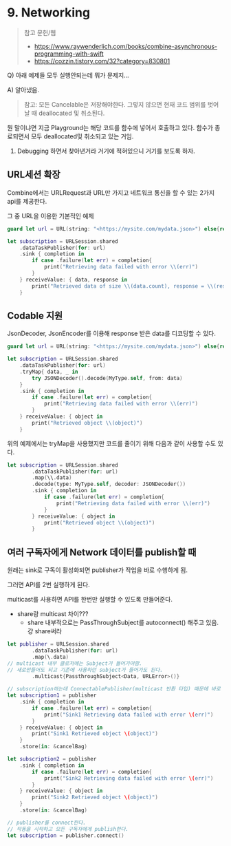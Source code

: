 # 9. Networking

> 참고 문헌/웹
>
> * https://www.raywenderlich.com/books/combine-asynchronous-programming-with-swift
> * https://cozzin.tistory.com/32?category=830801

Q) 아래 예제들 모두 실행안되는데 뭐가 문제지...

A) 알아냈음.

> 참고: 모든 Cancelable은 저장해야한다. 그렇지 않으면 현재 코드 범위를 벗어날 때 deallocated  및 취소된다.

뭔 말이냐면 지금 Playground는 해당 코드를 함수에 넣어서 호출하고 있다. 함수가 종료되면서 모두 deallocated및 취소되고 있는 거임.

1. Debugging 하면서 찾아낸거라 거기에 적혀있으니 거기를 보도록 하자.

## URL세션 확장

Combine에서는 URLRequest과 URL만 가지고 네트워크 통신을 할 수 있는 2가지 api를 제공한다.

그 중 URL을 이용한 기본적인 예제

```swift
guard let url = URL(string: "<https://mysite.com/mydata.json>") else{return}

let subscription = URLSession.shared
    .dataTaskPublisher(for: url)
    .sink { completion in
        if case .failure(let err) = completion{
            print("Retrieving data failed with error \\(err)")
        }
    } receiveValue: { data, response in
        print("Retrieved data of size \\(data.count), response = \\(response)")
    }
```

## Codable 지원

JsonDecoder, JsonEncoder를 이용해 response  받은 data를 디코딩할 수 있다.

```swift
guard let url = URL(string: "<https://mysite.com/mydata.json>") else{return}

let subscription = URLSession.shared
    .dataTaskPublisher(for: url)
    .tryMap{ data, _ in
        try JSONDecoder().decode(MyType.self, from: data)
    }
    .sink { completion in
        if case .failure(let err) = completion{
            print("Retrieving data failed with error \\(err)")
        }
    } receiveValue: { object in
        print("Retrieved object \\(object)")
    }
```

위의 예제에서는 tryMap을 사용했지만 코드를 줄이기 위해 다음과 같이 사용할 수도 있다.

```swift
let subscription = URLSession.shared
        .dataTaskPublisher(for: url)
        .map(\\.data)
        .decode(type: MyType.self, decoder: JSONDecoder())
        .sink { completion in
            if case .failure(let err) = completion{
                print("Retrieving data failed with error \\(err)")
            }
        } receiveValue: { object in
            print("Retrieved object \\(object)")
        }
```

## 여러 구독자에게 Network 데이터를 publish할 때

원래는 sink로 구독이 활성화되면 publisher가 작업을 바로 수행하게 됨.

그러면 API를 2번 실행하게 된다.

multicast를 사용하면 API를 한번만 실행할 수 있도록 만들어준다.

* share랑 multicast 차이???
  * share 내부적으로는 PassThroughSubject를 autoconnect() 해주고 있음. 걍 share써라

```swift
let publisher = URLSession.shared
        .dataTaskPublisher(for: url)
        .map(\.data)
// multicast 내부 클로저에는 Subject가 들어가야함.
// 새로만들어도 되고 기존에 사용하던 subject가 들어가도 된다.
        .multicast{PassthroughSubject<Data, URLError>()}
    
// subscription하는데 ConnectablePublisher(multicast 반환 타입) 때문에 바로 작업을 시작할 수 없다.
let subscription1 = publisher
    .sink { completion in
        if case .failure(let err) = completion{
            print("Sink1 Retrieving data failed with error \(err)")
        }
    } receiveValue: { object in
        print("Sink1 Retrieved object \(object)")
    }
    .store(in: &cancelBag)

let subscription2 = publisher
    .sink { completion in
        if case .failure(let err) = completion{
            print("Sink2 Retrieving data failed with error \(err)")
        }
    } receiveValue: { object in
        print("Sink2 Retrieved object \(object)")
    }
    .store(in: &cancelBag)

// publisher를 connect한다.
// 작동을 시작하고 모든 구독자에게 publish한다.
let subscription = publisher.connect()
```